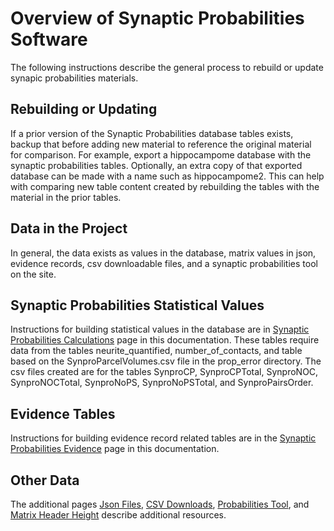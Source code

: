 Overview of Synaptic Probabilities Software
===========================================

The following instructions describe the general process to rebuild or update synapic probabilities materials.

## Rebuilding or Updating

If a prior version of the Synaptic Probabilities database tables exists, backup that before adding new material to reference the original material for comparison. For example, export a hippocampome database with the synaptic probabilities tables. Optionally, an extra copy of that exported database can be made with a name such as hippocampome2. This can help with comparing new table content created by rebuilding the tables with the material in the prior tables.

## Data in the Project

In general, the data exists as values in the database, matrix values in json, evidence records, csv downloadable files, and a synaptic probabilities tool on the site.

## Synaptic Probabilities Statistical Values

Instructions for building statistical values in the database are in [Synaptic Probabilities Calculations](https://hco-dev-docs.readthedocs.io/en/latest/synaptic_probabilities/propagate_errors.html) page in this documentation.
These tables require data from the tables neurite_quantified, number_of_contacts, and table based on the SynproParcelVolumes.csv file in the prop_error directory. The csv files created are for the tables SynproCP, SynproCPTotal, SynproNOC, SynproNOCTotal, SynproNoPS, SynproNoPSTotal, and SynproPairsOrder.

## Evidence Tables

Instructions for building evidence record related tables are in the [Synaptic Probabilities Evidence](https://hco-dev-docs.readthedocs.io/en/latest/synaptic_probabilities/fragment.html) page in this documentation.

## Other Data

The additional pages [Json Files](https://hco-dev-docs.readthedocs.io/en/latest/synaptic_probabilities/json_files.html), [CSV Downloads](https://hco-dev-docs.readthedocs.io/en/latest/synaptic_probabilities/csv_dls.html), [Probabilities Tool](https://hco-dev-docs.readthedocs.io/en/latest/synaptic_probabilities/probabilities_tool.html), and [Matrix Header Height](https://hco-dev-docs.readthedocs.io/en/latest/synaptic_probabilities/header_height.html) describe additional resources.